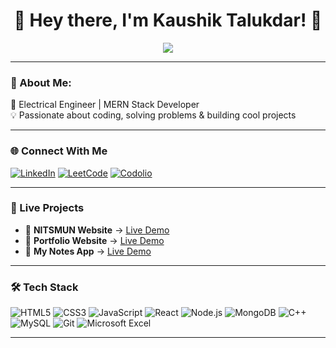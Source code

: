 <h1 align="center">👋 Hey there, I'm Kaushik Talukdar! 🚀</h1>
<p align="center">
  <img src="https://readme-typing-svg.herokuapp.com?size=24&color=00FFB2&center=true&vCenter=true&width=500&lines=Electrical+Engineer;Full+Stack+Developer;Tech+Enthusiast;Problem+Solver" />
</p>

---

### 💫 About Me:  
💼 Electrical Engineer | MERN Stack Developer  
💡 Passionate about coding, solving problems & building cool projects  

---

### 🌐 Connect With Me
[![LinkedIn](https://img.shields.io/badge/LinkedIn-0A66C2?style=for-the-badge&logo=linkedin&logoColor=white)](https://www.linkedin.com/in/kaushik-talukdar-8b7b86257/)
[![LeetCode](https://img.shields.io/badge/LeetCode-FFA116?style=for-the-badge&logo=leetcode&logoColor=black)](https://leetcode.com/u/kaushikt-04/)
[![Codolio](https://img.shields.io/badge/Codolio-1E90FF?style=for-the-badge)](https://codolio.com/profile/ocrGhgbJ)

---

### 🚀 Live Projects
- 📰 **NITSMUN Website** → [Live Demo](https://nitsmun2023-24.vercel.app/)  
- 💼 **Portfolio Website** → [Live Demo](https://www.taimoorkhan.co.in/)  
- 📝 **My Notes App** → [Live Demo](https://my-notes-livid-psi.vercel.app/)  

---

### 🛠 Tech Stack
![HTML5](https://img.shields.io/badge/HTML5-E34F26?style=for-the-badge&logo=html5&logoColor=white)
![CSS3](https://img.shields.io/badge/CSS3-1572B6?style=for-the-badge&logo=css3&logoColor=white)
![JavaScript](https://img.shields.io/badge/JavaScript-F7DF1E?style=for-the-badge&logo=javascript&logoColor=black)
![React](https://img.shields.io/badge/React-20232A?style=for-the-badge&logo=react&logoColor=61DAFB)
![Node.js](https://img.shields.io/badge/Node.js-339933?style=for-the-badge&logo=node.js&logoColor=white)
![MongoDB](https://img.shields.io/badge/MongoDB-4EA94B?style=for-the-badge&logo=mongodb&logoColor=white)
![C++](https://img.shields.io/badge/C++-00599C?style=for-the-badge&logo=cplusplus&logoColor=white)
![MySQL](https://img.shields.io/badge/MySQL-4479A1?style=for-the-badge&logo=mysql&logoColor=white)
![Git](https://img.shields.io/badge/Git-F05032?style=for-the-badge&logo=git&logoColor=white)
![Microsoft Excel](https://img.shields.io/badge/Microsoft_Excel-217346?style=for-the-badge&logo=microsoft-excel&logoColor=white)

---


